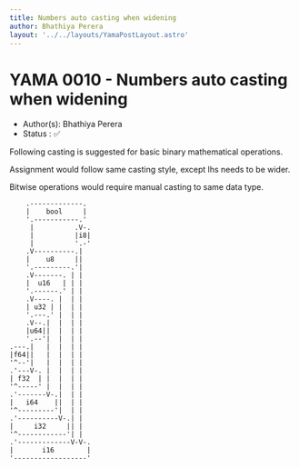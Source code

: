 ```yaml
---
title: Numbers auto casting when widening
author: Bhathiya Perera
layout: '../../layouts/YamaPostLayout.astro'
---
```


# YAMA 0010 - Numbers auto casting when widening

- Author(s): Bhathiya Perera
- Status   : ✅

Following casting is suggested for basic binary mathematical operations.

Assignment would follow same casting style, except lhs needs to be wider.

Bitwise operations would require manual casting to same data type.

```text
    .-------------. 
    |    bool     | 
    '.-----------.' 
     |          .V-.
     |          |i8|
     |          '.-'
    .V----------.|  
    |    u8     ||  
    '.---------.'|  
    .V-------. | |  
    |  u16   | | |  
    '.------.' | |  
    .V----. |  | |  
    | u32 | |  | |  
    '.---.' |  | |  
    .V--.|  |  | |  
    |u64||  |  | |  
    '.--'|  |  | |  
.---.|   |  |  | |  
|f64||   |  |  | |  
'^--'|   |  |  | |  
.'---V-. |  |  | |  
| f32  | |  |  | |  
'^-----' |  |  | |  
.'-------V-.|  | |  
|   i64    ||  | |  
'^---------'|  | |  
.'----------V-.| |  
|     i32     || |  
'^------------'| |  
.'-------------V-V-.
|       i16        |
'------------------'
```
